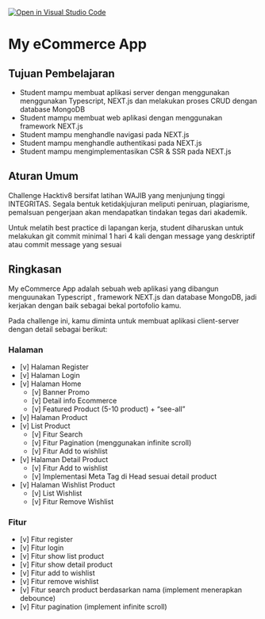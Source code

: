 [![Open in Visual Studio Code](https://classroom.github.com/assets/open-in-vscode-2e0aaae1b6195c2367325f4f02e2d04e9abb55f0b24a779b69b11b9e10269abc.svg)](https://classroom.github.com/online_ide?assignment_repo_id=19257564&assignment_repo_type=AssignmentRepo)
# My eCommerce App

## Tujuan Pembelajaran

- Student mampu membuat aplikasi server dengan menggunakan menggunakan Typescript, NEXT.js dan melakukan proses CRUD dengan database MongoDB
- Student mampu membuat web aplikasi dengan menggunakan framework NEXT.js
- Student mampu menghandle navigasi pada NEXT.js
- Student mampu menghandle authentikasi pada NEXT.js
- Student mampu mengimplementasikan CSR & SSR pada NEXT.js

## Aturan Umum

Challenge Hacktiv8 bersifat latihan WAJIB yang menjunjung tinggi INTEGRITAS. Segala bentuk ketidakjujuran meliputi peniruan, plagiarisme, pemalsuan pengerjaan akan mendapatkan tindakan tegas dari akademik.

Untuk melatih best practice di lapangan kerja, student diharuskan untuk melakukan git commit minimal 1 hari 4 kali dengan message yang deskriptif atau commit message yang sesuai

## Ringkasan

My eCommerce App adalah sebuah web aplikasi yang dibangun menguunakan Typescript , framework NEXT.js dan database MongoDB, jadi kerjakan dengan baik sebagai bekal portofolio kamu.

Pada challenge ini, kamu diminta untuk membuat aplikasi client-server dengan detail sebagai berikut:

### Halaman

- [v] Halaman Register
- [v] Halaman Login
- [v] Halaman Home
  - [v] Banner Promo
  - [v] Detail info Ecommerce
  - [v] Featured Product (5-10 product) + “see-all”
- [v] Halaman Product
- [v] List Product
  - [v] Fitur Search
  - [v] Fitur Pagination (menggunakan infinite scroll)
  - [v] Fitur Add to wishlist
- [v] Halaman Detail Product
  - [v] Fitur Add to wishlist
  - [v] Implementasi Meta Tag di Head sesuai detail product
- [v] Halaman Wishlist Product
  - [v] List Wishlist
  - [v] Fitur Remove Wishlist

### Fitur

- [v] Fitur register
- [v] Fitur login
- [v] Fitur show list product
- [v] Fitur show detail product
- [v] Fitur add to wishlist
- [v] Fitur remove wishlist
- [v] Fitur search product berdasarkan nama (implement menerapkan debounce)
- [v] Fitur pagination (implement infinite scroll)

